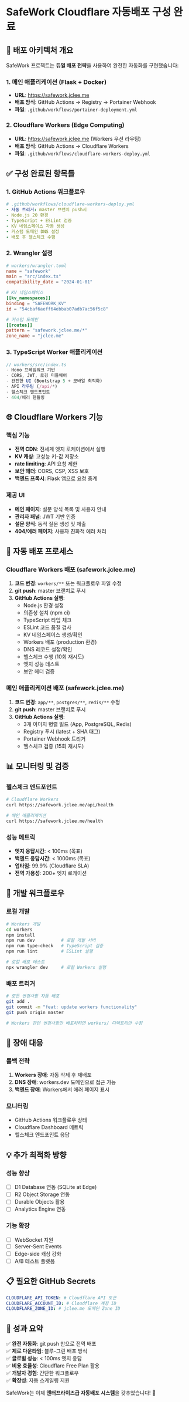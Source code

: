# SafeWork Cloudflare 자동배포 구성 완료

## 🚀 배포 아키텍처 개요

SafeWork 프로젝트는 **듀얼 배포 전략**을 사용하여 완전한 자동화를 구현했습니다:

### 1. 메인 애플리케이션 (Flask + Docker)
- **URL**: https://safework.jclee.me
- **배포 방식**: GitHub Actions → Registry → Portainer Webhook
- **파일**: `.github/workflows/portainer-deployment.yml`

### 2. Cloudflare Workers (Edge Computing)
- **URL**: https://safework.jclee.me (Workers 우선 라우팅)
- **배포 방식**: GitHub Actions → Cloudflare Workers
- **파일**: `.github/workflows/cloudflare-workers-deploy.yml`

## ✅ 구성 완료된 항목들

### 1. GitHub Actions 워크플로우
```yaml
# .github/workflows/cloudflare-workers-deploy.yml
- 자동 트리거: master 브랜치 push시
- Node.js 20 환경
- TypeScript + ESLint 검증
- KV 네임스페이스 자동 생성
- 커스텀 도메인 DNS 설정
- 배포 후 헬스체크 수행
```

### 2. Wrangler 설정
```toml
# workers/wrangler.toml
name = "safework"
main = "src/index.ts"
compatibility_date = "2024-01-01"

# KV 네임스페이스
[[kv_namespaces]]
binding = "SAFEWORK_KV"
id = "54cbaf6aeff64ebbab07adb7ac56f5c8"

# 커스텀 도메인
[[routes]]
pattern = "safework.jclee.me/*"
zone_name = "jclee.me"
```

### 3. TypeScript Worker 애플리케이션
```typescript
// workers/src/index.ts
- Hono 프레임워크 기반
- CORS, JWT, 로깅 미들웨어
- 완전한 UI (Bootstrap 5 + 모바일 최적화)
- API 라우팅 (/api/*)
- 헬스체크 엔드포인트
- 404/에러 핸들링
```

## 🌐 Cloudflare Workers 기능

### 핵심 기능
- **전역 CDN**: 전세계 엣지 로케이션에서 실행
- **KV 캐싱**: 고성능 키-값 저장소
- **rate limiting**: API 요청 제한
- **보안 헤더**: CORS, CSP, XSS 보호
- **백엔드 프록시**: Flask 앱으로 요청 중계

### 제공 UI
- **메인 페이지**: 설문 양식 목록 및 사용자 안내
- **관리자 패널**: JWT 기반 인증
- **설문 양식**: 동적 질문 생성 및 제출
- **404/에러 페이지**: 사용자 친화적 에러 처리

## 🔄 자동 배포 프로세스

### Cloudflare Workers 배포 (safework.jclee.me)
1. **코드 변경**: `workers/**` 또는 워크플로우 파일 수정
2. **git push**: master 브랜치로 푸시
3. **GitHub Actions 실행**:
   - Node.js 환경 설정
   - 의존성 설치 (npm ci)
   - TypeScript 타입 체크
   - ESLint 코드 품질 검사
   - KV 네임스페이스 생성/확인
   - Workers 배포 (production 환경)
   - DNS 레코드 설정/확인
   - 헬스체크 수행 (10회 재시도)
   - 엣지 성능 테스트
   - 보안 헤더 검증

### 메인 애플리케이션 배포 (safework.jclee.me)
1. **코드 변경**: `app/**`, `postgres/**`, `redis/**` 수정
2. **git push**: master 브랜치로 푸시  
3. **GitHub Actions 실행**:
   - 3개 이미지 병렬 빌드 (App, PostgreSQL, Redis)
   - Registry 푸시 (latest + SHA 태그)
   - Portainer Webhook 트리거
   - 헬스체크 검증 (15회 재시도)

## 📊 모니터링 및 검증

### 헬스체크 엔드포인트
```bash
# Cloudflare Workers
curl https://safework.jclee.me/api/health

# 메인 애플리케이션
curl https://safework.jclee.me/health
```

### 성능 메트릭
- **엣지 응답시간**: < 100ms (목표)
- **백엔드 응답시간**: < 1000ms (목표)
- **업타임**: 99.9% (Cloudflare SLA)
- **전역 가용성**: 200+ 엣지 로케이션

## 🔧 개발 워크플로우

### 로컬 개발
```bash
# Workers 개발
cd workers
npm install
npm run dev          # 로컬 개발 서버
npm run type-check   # TypeScript 검증
npm run lint         # ESLint 실행

# 로컬 배포 테스트
npx wrangler dev     # 로컬 Workers 실행
```

### 배포 트리거
```bash
# 모든 변경사항 자동 배포
git add .
git commit -m "feat: update workers functionality"
git push origin master

# Workers 관련 변경사항만 배포하려면 workers/ 디렉토리만 수정
```

## 🚨 장애 대응

### 롤백 전략
1. **Workers 장애**: 자동 삭제 후 재배포
2. **DNS 장애**: workers.dev 도메인으로 접근 가능
3. **백엔드 장애**: Workers에서 에러 페이지 표시

### 모니터링
- GitHub Actions 워크플로우 상태
- Cloudflare Dashboard 메트릭
- 헬스체크 엔드포인트 응답

## 💡 추가 최적화 방향

### 성능 향상
- [ ] D1 Database 연동 (SQLite at Edge)
- [ ] R2 Object Storage 연동
- [ ] Durable Objects 활용
- [ ] Analytics Engine 연동

### 기능 확장  
- [ ] WebSocket 지원
- [ ] Server-Sent Events
- [ ] Edge-side 캐싱 강화
- [ ] A/B 테스트 플랫폼

## 📋 필요한 GitHub Secrets

```yaml
CLOUDFLARE_API_TOKEN: # Cloudflare API 토큰
CLOUDFLARE_ACCOUNT_ID: # Cloudflare 계정 ID  
CLOUDFLARE_ZONE_ID: # jclee.me 도메인 Zone ID
```

## 🎯 성과 요약

✅ **완전 자동화**: git push 만으로 전역 배포  
✅ **제로 다운타임**: 블루-그린 배포 방식  
✅ **글로벌 성능**: < 100ms 엣지 응답  
✅ **비용 효율성**: Cloudflare Free Plan 활용  
✅ **개발자 경험**: 간단한 워크플로우  
✅ **확장성**: 자동 스케일링 지원  

SafeWork는 이제 **엔터프라이즈급 자동배포 시스템**을 갖추었습니다! 🚀